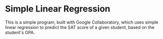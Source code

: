 # Simple Linear Regression

This is a simple program, built with Google Collaboratory, which uses simple linear regression to predict the SAT score of a given student, based on the student's GPA.
